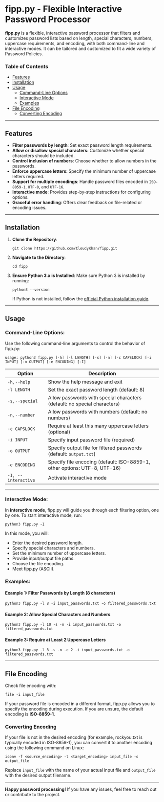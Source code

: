 # fipp.py - Flexible Interactive Password Processor

**fipp.py** is a flexible, interactive password processor that filters and customizes password lists based on length, special characters, numbers, uppercase requirements, and encoding, with both command-line and interactive modes. It can be tailored and customized to fit a wide variety of Password Policies.

### Table of Contents
- [Features](#features)
- [Installation](#installation)
- [Usage](#usage)
  - [Command-Line Options](#command-line-options)
  - [Interactive Mode](#interactive-mode)
  - [Examples](#examples)
- [File Encoding](#file-encoding)
  - [Converting Encoding](#converting-encoding)



---

## Features
- **Filter passwords by length**: Set exact password length requirements.
- **Allow or disallow special characters**: Customize whether special characters should be included.
- **Control inclusion of numbers**: Choose whether to allow numbers in the passwords.
- **Enforce uppercase letters**: Specify the minimum number of uppercase letters required.
- **Support for multiple encodings**: Handle password files encoded in `ISO-8859-1`, `UTF-8`, and `UTF-16`.
- **Interactive mode**: Provides step-by-step instructions for configuring options.
- **Graceful error handling**: Offers clear feedback on file-related or encoding issues.

---

## Installation

1. **Clone the Repository**:
    ```
    git clone https://github.com/CloudyKhan/fipp.git
    ```

2. **Navigate to the Directory**:
    ```
    cd fipp
    ```

3. **Ensure Python 3.x is Installed**:
    Make sure Python 3 is installed by running:
    ```
    python3 --version
    ```

    If Python is not installed, follow the [official Python installation guide](https://www.python.org/downloads/).

---

## Usage

### Command-Line Options:
Use the following command-line arguments to control the behavior of fipp.py:

```
usage: python3 fipp.py [-h] [-l LENGTH] [-s] [-n] [-c CAPSLOCK] [-i INPUT] [-o OUTPUT] [-e ENCODING] [-I]
```

| Option           | Description                                                                 |
|------------------|-----------------------------------------------------------------------------|
| `-h`, `--help`   | Show the help message and exit                                               |
| `-l LENGTH`      | Set the exact password length (default: 8)                                   |
| `-s`, `--special`| Allow passwords with special characters (default: no special characters)      |
| `-n`, `--number` | Allow passwords with numbers (default: no numbers)                           |
| `-c CAPSLOCK`    | Require at least this many uppercase letters (optional)                      |
| `-i INPUT`       | Specify input password file (required)                                       |
| `-o OUTPUT`      | Specify output file for filtered passwords (default: `output.txt`)           |
| `-e ENCODING`    | Specify file encoding (default: ISO-8859-1, other options: UTF-8, UTF-16)    |
| `-I, --interactive` | Activate interactive mode                                                 |

---

### Interactive Mode:
In **interactive mode**, fipp.py will guide you through each filtering option, one by one. To start interactive mode, run:

```
python3 fipp.py -I
```

In this mode, you will:
- Enter the desired password length.
- Specify special characters and numbers.
- Set the minimum number of uppercase letters.
- Provide input/output file paths.
- Choose the file encoding.
- Meet fipp.py (ASCII).

### Examples:

#### Example 1: Filter Passwords by Length (8 characters)
```
python3 fipp.py -l 8 -i input_passwords.txt -o filtered_passwords.txt
```

#### Example 2: Allow Special Characters and Numbers
```
python3 fipp.py -l 10 -s -n -i input_passwords.txt -o filtered_passwords.txt
```

#### Example 3: Require at Least 2 Uppercase Letters
```
python3 fipp.py -l 8 -s -n -c 2 -i input_passwords.txt -o filtered_passwords.txt
```

---

## File Encoding

Check file encoding with:
```
file -i input_file
```

If your password file is encoded in a different format, fipp.py allows you to specify the encoding during execution. If you are unsure, the default encoding is **ISO-8859-1**.

### Converting Encoding
If your file is not in the desired encoding (for example, rockyou.txt is typically encoded in ISO-8859-1), you can convert it to another encoding using the following command on Linux:

```
iconv -f <source_encoding> -t <target_encoding> input_file -o output_file
```

Replace `input_file` with the name of your actual input file and `output_file` with the desired output filename.


---


**Happy password processing!** If you have any issues, feel free to reach out or contribute to the project.

